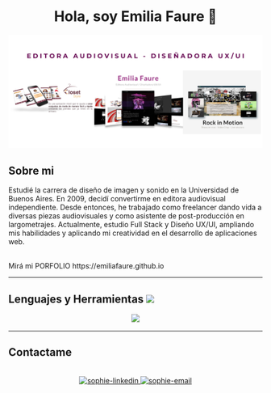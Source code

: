 <!--
**EmiliaFaure/EmiliaFaure** is a ✨ _special_ ✨ repository because its `README.md` (this file) appears on your GitHub profile.

Here are some ideas to get you started:

- 🔭 I’m currently working on ...
- 🌱 I’m currently learning ...
- 👯 I’m looking to collaborate on ...
- 🤔 I’m looking for help with ...
- 💬 Ask me about ...
- 📫 How to reach me: ...
- 😄 Pronouns: ...
- ⚡ Fun fact: ...
-->

<!---Icono-->
  <link rel="icon" href="/Logo.ico" type="ico">
<div align="center">
  
<h1 align="center"> Hola, soy Emilia Faure 👋 </h1>
</div>

<img src="/Banner.png">


## Sobre mi

Estudié la carrera de diseño de imagen y sonido en la Universidad de Buenos Aires. En 2009, decidí convertirme en editora audiovisual independiente. Desde entonces, he trabajado como freelancer dando vida a diversas piezas audiovisuales y como asistente de post-producción en largometrajes. Actualmente, estudio Full Stack y Diseño UX/UI, ampliando mis habilidades y aplicando mi creatividad en el desarrollo de aplicaciones web.

<br>
Mirá mi PORFOLIO https://emiliafaure.github.io
<hr>


<h2> Lenguajes y Herramientas <img src = "https://media2.giphy.com/media/QssGEmpkyEOhBCb7e1/giphy.gif?cid=ecf05e47a0n3gi1bfqntqmob8g9aid1oyj2wr3ds3mg700bl&rid=giphy.gif" width = 32px> </h2>

<div align="center">
  <img src="https://skillicons.dev/icons?i=apple,github,html,css,js,py,vscode,figma,ps,ai,pr,ae" />
<br>
</div>

  <hr>
  
## Contactame

<br>
<div align="center">
  <a href="https://www.linkedin.com/in/emilia-faure/" target="_blank"  rel="noopener noreferrer">
    <img src="https://img.icons8.com/bubbles/100/000000/linkedin.png" alt="sophie-linkedin" />
  </a>
  <a href="mailto:emiliafaure@gmail.com" target="top" rel="noopener noreferrer">
  <img src="https://img.icons8.com/bubbles/100/000000/gmail-new.png" alt="sophie-email"/>
  </a>
</div>

<br>


</div>



<br>

<img src="">


<!--gif
<div align=center>
        <img src="https://raw.githubusercontent.com/AhmedFathyDev/AhmedFathyDev/main/GitHub.gif" alt="GitHub Octocat Logo" height="100">
        <p>Loading</p>
    </div>

    
<p align="center">
  <img  src="https://raw.githubusercontent.com/Elanza-48/Elanza-48/main/resources/img/github-contribution-grid-snake.svg"
    alt="example" />
</p>

-->     

                                                                                  
